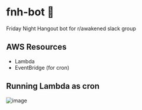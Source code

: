 # fnh-bot 🥳

Friday Night Hangout bot for r/awakened slack group

## AWS Resources

- Lambda
- EventBridge (for cron)

## Running Lambda as cron

![image](https://github.com/ebanner/fnh-bot/assets/2068912/af404eb9-9b37-4875-83e0-63bafa35d1c6)
